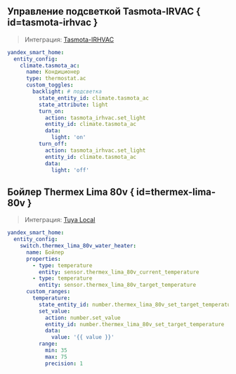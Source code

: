## Управление подсветкой Tasmota-IRVAC { id=tasmota-irhvac }

> Интеграция: [Tasmota-IRHVAC](https://github.com/hristo-atanasov/Tasmota-IRHVAC)

```yaml
yandex_smart_home:
  entity_config:
    climate.tasmota_ac:
      name: Кондиционер
      type: thermostat.ac
      custom_toggles:
        backlight: # подсветка
          state_entity_id: climate.tasmota_ac
          state_attribute: light
          turn_on:
            action: tasmota_irhvac.set_light
            entity_id: climate.tasmota_ac
            data:
              light: 'on'
          turn_off:
            action: tasmota_irhvac.set_light
            entity_id: climate.tasmota_ac
            data:
              light: 'off'
```

## Бойлер Thermex Lima 80v { id=thermex-lima-80v }

> Интеграция: [Tuya Local](https://github.com/make-all/tuya-local)

```yaml
yandex_smart_home:
  entity_config:
    switch.thermex_lima_80v_water_heater:
      name: Бойлер
      properties:
        - type: temperature
          entity: sensor.thermex_lima_80v_current_temperature
        - type: temperature
          entity: sensor.thermex_lima_80v_target_temperature
      custom_ranges:
        temperature:
          state_entity_id: number.thermex_lima_80v_set_target_temperature
          set_value:
            action: number.set_value
            entity_id: number.thermex_lima_80v_set_target_temperature
            data:
              value: '{{ value }}'
          range:
            min: 35
            max: 75
            precision: 1
```
